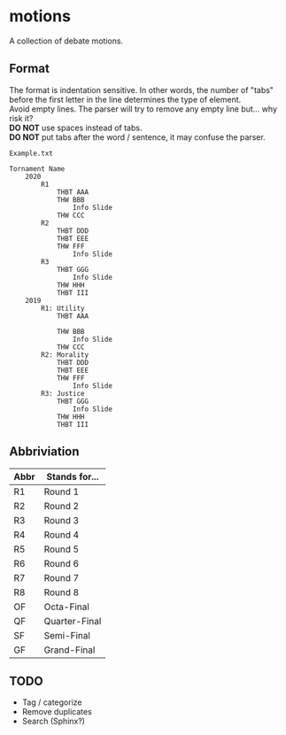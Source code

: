 # motions
A collection of debate motions.

## Format
The format is indentation sensitive. In other words, the number of "tabs" before the first letter in the line determines the type of element.  
Avoid empty lines. The parser will try to remove any empty line but... why risk it?  
**DO NOT** use spaces instead of tabs.  
**DO NOT** put tabs after the word / sentence, it may confuse the parser.

`Example.txt`
```
Tornament Name
	2020
		R1
			THBT AAA	
			THW BBB
				Info Slide
			THW CCC
		R2
			THBT DDD
			THBT EEE
			THW FFF
				Info Slide
		R3
			THBT GGG
				Info Slide
			THW HHH
			THBT III
	2019
		R1: Utility
			THBT AAA
				
			THW BBB
				Info Slide
			THW CCC
		R2: Morality
			THBT DDD
			THBT EEE
			THW FFF
				Info Slide
		R3: Justice
			THBT GGG
				Info Slide
			THW HHH
			THBT III
```

## Abbriviation

|Abbr| Stands for...   |
|----|-----------------|
| R1 | Round 1         |
| R2 | Round 2         |
| R3 | Round 3         |
| R4 | Round 4         |
| R5 | Round 5         |
| R6 | Round 6         |
| R7 | Round 7         |
| R8 | Round 8         |
| OF | Octa-Final      |
| QF | Quarter-Final   |
| SF | Semi-Final      |
| GF | Grand-Final     |

## TODO
- Tag / categorize
- Remove duplicates
- Search (Sphinx?)